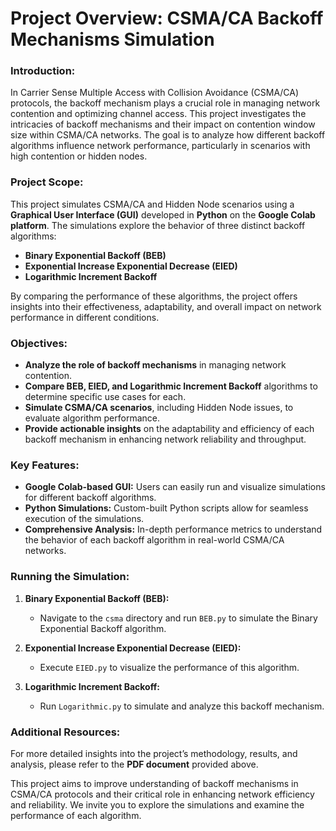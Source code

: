 # Project Overview: CSMA/CA Backoff Mechanisms Simulation

### Introduction:
In Carrier Sense Multiple Access with Collision Avoidance (CSMA/CA) protocols, the backoff mechanism plays a crucial role in managing network contention and optimizing channel access. This project investigates the intricacies of backoff mechanisms and their impact on contention window size within CSMA/CA networks. The goal is to analyze how different backoff algorithms influence network performance, particularly in scenarios with high contention or hidden nodes.

### Project Scope:
This project simulates CSMA/CA and Hidden Node scenarios using a **Graphical User Interface (GUI)** developed in **Python** on the **Google Colab platform**. The simulations explore the behavior of three distinct backoff algorithms:

- **Binary Exponential Backoff (BEB)**
- **Exponential Increase Exponential Decrease (EIED)**
- **Logarithmic Increment Backoff**

By comparing the performance of these algorithms, the project offers insights into their effectiveness, adaptability, and overall impact on network performance in different conditions.

### Objectives:
- **Analyze the role of backoff mechanisms** in managing network contention.
- **Compare BEB, EIED, and Logarithmic Increment Backoff** algorithms to determine specific use cases for each.
- **Simulate CSMA/CA scenarios**, including Hidden Node issues, to evaluate algorithm performance.
- **Provide actionable insights** on the adaptability and efficiency of each backoff mechanism in enhancing network reliability and throughput.

### Key Features:
- **Google Colab-based GUI:** Users can easily run and visualize simulations for different backoff algorithms.
- **Python Simulations:** Custom-built Python scripts allow for seamless execution of the simulations.
- **Comprehensive Analysis:** In-depth performance metrics to understand the behavior of each backoff algorithm in real-world CSMA/CA networks.

### Running the Simulation:
1. **Binary Exponential Backoff (BEB):**
   - Navigate to the `csma` directory and run `BEB.py` to simulate the Binary Exponential Backoff algorithm.
   
2. **Exponential Increase Exponential Decrease (EIED):**
   - Execute `EIED.py` to visualize the performance of this algorithm.

3. **Logarithmic Increment Backoff:**
   - Run `Logarithmic.py` to simulate and analyze this backoff mechanism.

### Additional Resources:
For more detailed insights into the project’s methodology, results, and analysis, please refer to the **PDF document** provided above.

This project aims to improve understanding of backoff mechanisms in CSMA/CA protocols and their critical role in enhancing network efficiency and reliability. We invite you to explore the simulations and examine the performance of each algorithm.
